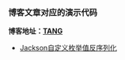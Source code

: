 ### 博客文章对应的演示代码

**博客地址：[TANG](https://tangtj.cn)**

- [Jackson自定义枚举值反序列化](https://tangtj.cn/index.php/archives/37/)